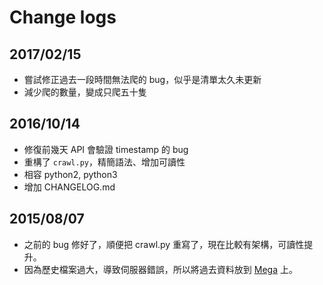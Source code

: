 # Change logs

## 2017/02/15

- 嘗試修正過去一段時間無法爬的 bug，似乎是清單太久未更新
- 減少爬的數量，變成只爬五十隻

## 2016/10/14

- 修復前幾天 API 會驗證 timestamp 的 bug
- 重構了 `crawl.py`，精簡語法、增加可讀性
- 相容 python2, python3
- 增加 CHANGELOG.md

## 2015/08/07

- 之前的 bug 修好了，順便把 crawl.py 重寫了，現在比較有架構，可讀性提升。
- 因為歷史檔案過大，導致伺服器錯誤，所以將過去資料放到 [Mega](https://mega.nz/#!HZs2HQhS!rbHJDdhr87911DnwIjvUIEZu1W2MOqOm4ihiUnmEM4o) 上。
